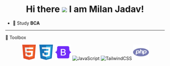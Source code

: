 ### <h1 align="center">Hi there <img src="https://raw.githubusercontent.com/MartinHeinz/MartinHeinz/master/wave.gif" width="30px"> I am Milan Jadav!</h1>
- 📘 Study **BCA**


---
 
🧰 Toolbox
<center>
 
<img src="https://raw.githubusercontent.com/devicons/devicon/c7d326b6009e60442abc35fa45706d6f30ee4c8e/icons/html5/html5-original.svg" alt="HTML" width="50" height="50"/> <img src="https://raw.githubusercontent.com/devicons/devicon/c7d326b6009e60442abc35fa45706d6f30ee4c8e/icons/css3/css3-original.svg" alt="CSS" width="50" height="50"/> <img src="https://raw.githubusercontent.com/devicons/devicon/c7d326b6009e60442abc35fa45706d6f30ee4c8e/icons/bootstrap/bootstrap-plain.svg" alt="JavaScript" width="50" height="50"/> <img src="https://bulma.io/images/bulma-logo.png" alt="JavaScript" width="160" height="50"/> <img src="https://cdn.worldvectorlogo.com/logos/tailwindcss.svg" alt="TailwindCSS" width="50" height="50"/> <img src="https://raw.githubusercontent.com/devicons/devicon/c7d326b6009e60442abc35fa45706d6f30ee4c8e/icons/php/php-plain.svg" alt="php" width="50" height="50"/>
</center>
